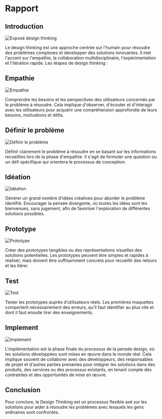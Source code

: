 # Rapport

## Introduction
![Exposé design thinking](/gestion-projet/4.Exposé-design-thinking/images/exposé-design-thinking.png)

Le design thinking est une approche centrée sur l'humain pour résoudre des problèmes complexes et développer des solutions innovantes. Il met l'accent sur l'empathie, la collaboration multidisciplinaire, l'expérimentation et l'itération rapide.
Les étapes de design thinking : 


## Empathie
![Empathie](/gestion-projet/4.Exposé-design-thinking/images/Empathie.png)

Comprendre les besoins et les perspectives des utilisateurs concernés par le problème à résoudre. Cela implique d'observer, d'écouter et d'interagir avec les utilisateurs pour acquérir une compréhension approfondie de leurs besoins, motivations et défis.


## Définir le problème
![Définir le problème](/gestion-projet/4.Exposé-design-thinking/images/Définir-le-problème.png)

Définir clairement le problème à résoudre en se basant sur les informations recueillies lors de la phase d'empathie. Il s'agit de formuler une question ou un défi spécifique qui orientera le processus de conception.


## Idéation
![Idéation](/gestion-projet/4.Exposé-design-thinking/images/Idéation.png)

Générer un grand nombre d'idées créatives pour aborder le problème identifié. Encourager la pensée divergente, où toutes les idées sont les bienvenues, sans jugement, afin de favoriser l'exploration de différentes solutions possibles.


## Prototype
![Prototype](/gestion-projet/4.Exposé-design-thinking/images/Prototype.png)

Créer des prototypes tangibles ou des représentations visuelles des solutions potentielles. Les prototypes peuvent être simples et rapides à réaliser, mais doivent être suffisamment concrets pour recueillir des retours et les itérer.


## Test
![Test](/gestion-projet/4.Exposé-design-thinking/images/Test.png)

Tester les prototypes auprès d’utilisateurs réels. Les premières maquettes comportent nécessairement des erreurs, qu’il faut identifier au plus vite et dont il faut ensuite tirer des enseignements.


## Implement
![Implement](/gestion-projet/4.Exposé-design-thinking/images/Implement.png)

L'implémentation est la phase finale du processus de la pensée design, où les solutions développées sont mises en œuvre dans le monde réel. Cela implique souvent de collaborer avec des développeurs, des responsables de projet et d'autres parties prenantes pour intégrer les solutions dans des produits, des services ou des processus existants, en tenant compte des contraintes et des opportunités de mise en œuvre.


## Conclusion
Pour conclure, le Design Thinking est un processus flexible axé sur les solutions pour aider à résoudre les problèmes avec lesquels les gens ordinaires sont confrontés.